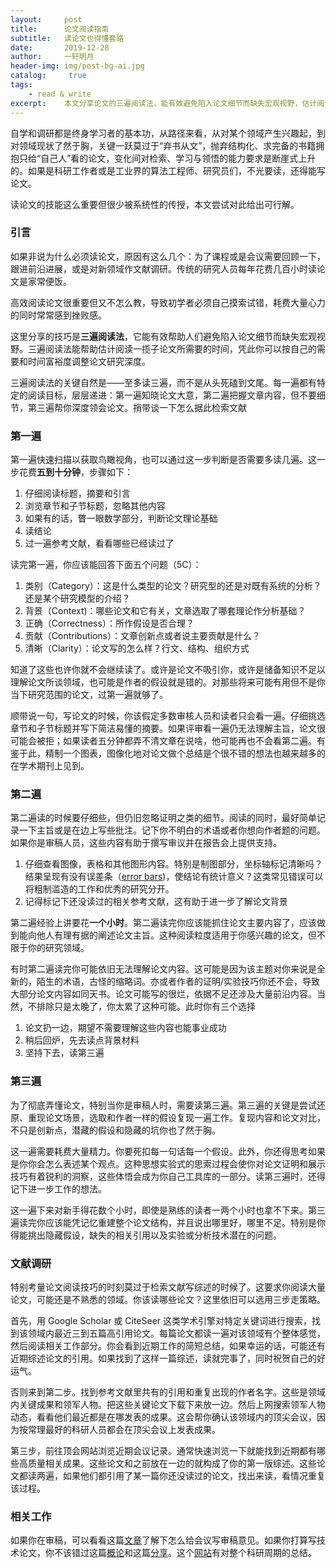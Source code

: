 ```yaml
---
layout:		post
title:  	论文阅读指南
subtitle:   读论文也得懂套路
date:       2019-12-28
author:     一轩明月
header-img: img/post-bg-ai.jpg
catalog: 	 true
tags:
    - read & write
excerpt:    本文分享论文的三遍阅读法，能有效避免陷入论文细节而缺失宏观视野，估计阅读一揽子论文所需要的时间，强调论文至多读三遍，而不是线性的从头死磕到文尾。第一遍知晓论文大意，第二遍把握文章内容，但不要细节，第三遍深度领会。额外介绍了怎么基于该方法检索文献
---
```


自学和调研都是终身学习者的基本功，从路径来看，从对某个领域产生兴趣起，到对领域现状了然于胸，关键一跃莫过于“弃书从文”，抛弃结构化、求完备的书籍拥抱只给“自己人”看的论文，变化间对检索、学习与领悟的能力要求是断崖式上升的。如果是科研工作者或是工业界的算法工程师、研究员们，不光要读，还得能写论文。

读论文的技能这么重要但很少被系统性的传授，本文尝试对此给出可行解。

### 引言

如果非说为什么必须读论文，原因有这么几个：为了课程或是会议需要回顾一下，跟进前沿进展，或是对新领域作文献调研。传统的研究人员每年花费几百小时读论文是家常便饭。

高效阅读论文很重要但又不怎么教，导致初学者必须自己摸索试错，耗费大量心力的同时常常感到挫败感。

这里分享的技巧是**三遍阅读法**，它能有效帮助人们避免陷入论文细节而缺失宏观视野。三遍阅读法能帮助估计阅读一揽子论文所需要的时间，凭此你可以按自己的需要和时间富裕度调整论文研究深度。

三遍阅读法的关键自然是——至多读三遍，而不是从头死磕到文尾。每一遍都有特定的阅读目标，层层递进：第一遍知晓论文大意，第二遍把握文章内容，但不要细节，第三遍帮你深度领会论文。捎带谈一下怎么据此检索文献

### 第一遍

第一遍快速扫描以获取鸟瞰视角，也可以通过这一步判断是否需要多读几遍。这一步花费**五到十分钟**，步骤如下：

1. 仔细阅读标题，摘要和引言
2. 浏览章节和子节标题，忽略其他内容
3. 如果有的话，瞥一眼数学部分，判断论文理论基础
4. 读结论
5. 过一遍参考文献，看看哪些已经读过了

读完第一遍，你应该能回答下面五个问题（5C）：

1. 类别（Category）：这是什么类型的论文？研究型的还是对既有系统的分析？还是某个研究模型的介绍？
2. 背景（Context)：哪些论文和它有关，文章选取了哪套理论作分析基础？
3. 正确（Correctness）：所作假设是否合理？
4. 贡献（Contributions）：文章创新点或者说主要贡献是什么？
5. 清晰（Clarity）：论文写的怎么样？行文、结构、组织方式

知道了这些也许你就不会继续读了。或许是论文不吸引你，或许是储备知识不足以理解论文所谈领域，也可能是作者的假设就是错的。对那些将来可能有用但不是你当下研究范围的论文，过第一遍就够了。

顺带说一句，写论文的时候，你该假定多数审核人员和读者只会看一遍。仔细挑选章节和子节标题并写下简洁易懂的摘要。如果评审看一遍仍无法理解主旨，论文很可能会被拒；如果读者五分钟都弄不清文章在说啥，他可能再也不会看第二遍。有鉴于此，精制一个图表，图像化地对论文做个总结是个很不错的想法也越来越多的在学术期刊上见到。

### 第二遍

第二遍读的时候要仔细些，但仍旧忽略证明之类的细节。阅读的同时，最好简单记录一下主旨或是在边上写些批注。记下你不明白的术语或者你想向作者题的问题。如果你是审稿人员，这些内容有助于撰写审议并在报告会上提供支持。

1. 仔细查看图像，表格和其他图形内容。特别是制图部分，坐标轴标记清晰吗？结果呈现有没有误差条（[error bars](https://projects.ncsu.edu/labwrite/res/gt/gt-stat-home.html#opennewwindow))，使结论有统计意义？这类常见错误可以将粗制滥造的工作和优秀的研究分开。
2. 记得标记下还没读过的相关参考文献，这有助于进一步了解论文背景

第二遍经验上讲要花**一个小时**。第二遍读完你应该能抓住论文主要内容了，应该做到能向他人有理有据的阐述论文主旨。这种阅读粒度适用于你感兴趣的论文，但不限于你的研究领域。

有时第二遍读完你可能依旧无法理解论文内容。这可能是因为该主题对你来说是全新的，陌生的术语，古怪的缩略词。亦或者作者的证明/实验技巧你还不会，导致大部分论文内容如同天书。论文可能写的很烂，依据不足还涉及大量前沿内容。当然，不排除只是太晚了，你太累了这种可能。此时你有三个选择

1. 论文扔一边，期望不需要理解这些内容也能事业成功
2. 稍后回炉，先去读点背景材料
3. 坚持下去，读第三遍

### 第三遍

为了彻底弄懂论文，特别当你是审稿人时，需要读第三遍。第三遍的关键是尝试还原、重现论文场景，选取和作者一样的假设复现一遍工作。复现内容和论文对比，不只是创新点，潜藏的假设和隐藏的坑你也了然于胸。

这一遍需要耗费大量精力。你要死扣每一句话每一个假设。此外，你还得思考如果是你你会怎么表述某个观点。这种思想实验式的思索过程会使你对论文证明和展示技巧有着锐利的洞察，这些体悟会成为你自己工具库的一部分。读第三遍时，还得记下进一步工作的想法。

这一遍下来对新手得花数个小时，即使是熟练的读者一两个小时也拿不下来。第三遍读完你应该能凭记忆重建整个论文结构，并且说出哪里好，哪里不足。特别是你得能挑出隐藏假设，缺失的相关引用以及实验或分析技术潜在的问题。

### 文献调研

特别考量论文阅读技巧的时刻莫过于检索文献写综述的时候了。这要求你阅读大量论文，可能还是不熟悉的领域。你该读哪些论文？这里依旧可以选用三步走策略。

首先，用 Google Scholar 或 CiteSeer 这类学术引擎对特定关键词进行搜索，找到该领域内最近三到五篇高引用论文。每篇论文都读一遍对该领域有个整体感觉，然后阅读相关工作部分。你会看到近期工作的简短总结，如果幸运的话，可能还有近期综述论文的引用。如果找到了这样一篇综述，读就完事了，同时祝贺自己的好运气。

否则来到第二步。找到参考文献里共有的引用和重复出现的作者名字。这些是领域内关键成果和领军人物。把这些关键论文下载下来放一边。然后上网搜索领军人物动态，看看他们最近都是在哪发表的成果。这会帮你确认该领域内的顶尖会议，因为按常理最好的科研人员都会在顶尖会议上发表成果。

第三步，前往顶会网站浏览近期会议记录。通常快速浏览一下就能找到近期都有哪些高质量相关成果。这些论文和之前放在一边的就构成了你的第一版综述。这些论文都读两遍，如果他们都引用了某一篇你还没读过的论文，找出来读，看情况重复该过程。

### 相关工作

如果你在审稿，可以看看这篇[文章](http://people.inf.ethz.ch/troscoe/pubs/review-writing.pdf)了解下怎么给会议写审稿意见。如果你打算写技术论文，你不该错过这篇[概论](https://onlinelibrary.wiley.com/doi/pdfdirect/10.1002/adma.200400767)和这篇[分享](https://www.cs.columbia.edu/~hgs/etc/writing-style.html)。这个[网站](https://www.microsoft.com/en-us/research/people/simonpj/)有对整个科研周期的总结。


